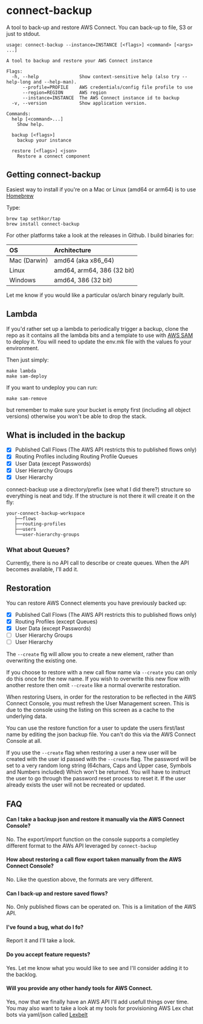 # connect-backup
A tool to back-up and restore AWS Connect.  You can back-up to file, S3 or just to stdout.

```
usage: connect-backup --instance=INSTANCE [<flags>] <command> [<args> ...]

A tool to backup and restore your AWS Connect instance

Flags:
  -h, --help               Show context-sensitive help (also try --help-long and --help-man).
      --profile=PROFILE    AWS credentials/config file profile to use
      --region=REGION      AWS region
      --instance=INSTANCE  The AWS Connect instance id to backup
  -v, --version            Show application version.

Commands:
  help [<command>...]
    Show help.

  backup [<flags>]
    backup your instance

  restore [<flags>] <json>
    Restore a connect component
```

## Getting connect-backup
Easiest way to install if you're on a Mac or Linux (amd64 or arm64)  is to use [Homebrew](https://brew.sh/)

Type:

```
brew tap sethkor/tap
brew install connect-backup
```

For other platforms take a look at the releases in Github.  I build binaries for:

|OS            | Architecture                           |
|:------------ |:-------------------------------------- |
|Mac (Darwin)  | amd64 (aka x86_64)                     |
|Linux         | amd64, arm64, 386 (32 bit) |
|Windows       | amd64, 386 (32 bit)                   |

Let me know if you would like a particular os/arch binary regularly built.

## Lambda
If you'd rather set up a lambda to periodically trigger a backup, clone the repo as it contains all the lambda bits and
a template to use with [AWS SAM](https://aws.amazon.com/serverless/sam/) to deploy it.  You will need to update the env.mk 
file with the values fo your environment.

Then just simply:
```
make lambda
make sam-deploy
```

If you want to undeploy you can run:
```
make sam-remove
```
but remember to make sure your bucket is empty first (including all object versions) otherwise you won't be able to drop
the stack.

## What is included in the backup
- [X] Published Call Flows (The AWS API restricts this to published flows only)
- [X] Routing Profiles including Routing Profile Queues
- [X] User Data (except Passwords)
- [X] User Hierarchy Groups
- [X] User Hierarchy 

connect-backup use a directory/prefix (see what I did there?) structure so everything is neat and tidy.  If the structure
is not there it will create it on the fly:
```
your-connect-backup-workspace
   ├──flows
   ├──routing-profiles
   ├──users
   └──user-hierarchy-groups

````
### What about Queues?
Currently, there is no API call to describe or create queues.  When the API becomes available, I'll add it.

## Restoration
You can restore AWS Connect elements you have previously backed up:

- [X] Published Call Flows (The AWS API restricts this to published flows only)
- [X] Routing Profiles (except Queues)
- [X] User Data (except Passwords)
- [ ] User Hierarchy Groups
- [ ] User Hierarchy 

The `--create` flg will allow you to create a new element, rather than overwriting the existing one.

If you choose to restore with a new call flow name via `--create` you can only do this once for the new name.  If you wish
to overwrite this new flow with another restore then omit `--create` like a normal overwrite restoration.

When restoring Users, in order for the restoration to be reflected in the AWS Connect Console, you must refresh the 
User Management screen.  This is due to the console using the listing on this screen as a cache to the underlying data.

You can use the restore function for a user to update the users first/last name by editing the json backup file.  You can't
do this via the AWS Connect Console at all.

If you use the `--create` flag when restoring a user a new user will be created with the user id passed with the `--create`
flag.  The password will be set to a very random long string (64chars, Caps and Upper case, Symbols and Numbers included)
Which won't be returned.  You will have to instruct the user to go through the password reset process to reset it.  If the
user already exists the user will not be recreated or updated.

## FAQ
#### Can I take a backup json and restore it manually via the AWS Connect Console?
No.  The export/import function on the console supports a completley different format to the AWs API leveraged by `connect-backup`

#### How about restoring a call flow export taken manually from the AWS Connect Console?
No.  Like the question above, the formats are very different.

#### Can I back-up and restore saved flows?
No.  Only published flows can be operated on.  This is a limitation of the AWS API.

#### I've found a bug, what do I fo?
Report it and I'll take a look.

#### Do you accept feature requests?
Yes.  Let me know what you would like to see and I'll consider adding it to the backlog.

#### Will you provide any other handy tools for AWS Connect.
Yes, now that we finally have an AWS API I'll add usefull things over time.  You may also want to take a look at my tools
for provisioning AWS Lex chat bots via yaml/json called [Lexbelt](https://github.com/sethkor/lexbelt)



